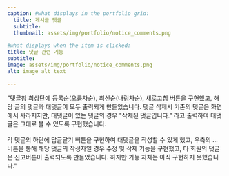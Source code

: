 ```yaml
---
caption: #what displays in the portfolio grid:
  title: 게시글 댓글
  subtitle: 
  thumbnail: assets/img/portfolio/notice_comments.png
  
#what displays when the item is clicked:
title: 댓글 관련 기능
subtitle: 
image: assets/img/portfolio/notice_comments.png
alt: image alt text

---
```


"댓글창 최상단에 등록순(오름차순), 최신순(내림차순), 새로고침 버튼을 구현했고, 해당 글의 댓글과 대댓글이 모두 출력되게 만들었습니다. 댓글 삭제시 기존의 댓글은 화면에서 사라지지만, 대댓글이 있는 댓글의 경우 "삭제된 댓글입니다." 라고 출력하여 대댓글은 그대로 볼 수 있도록 구현했습니다.
<br><br>각 댓글의 하단에 답글달기 버튼을 구현하여 대댓글을 작성할 수 있게 했고, 우측의 … 버튼을 통해 해당 댓글의 작성자일 경우 수정 및 삭제 기능을 구현했고, 타 회원의 댓글은 신고버튼이 출력되도록 만들었습니다. 하지만 기능 자체는 아직 구현하지 못했습니다."
